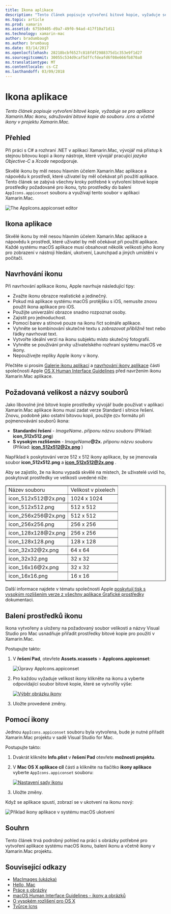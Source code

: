 ```yaml
---
title: Ikona aplikace
description: "Tento článek popisuje vytvoření bitové kopie, vyžaduje se pro aplikace Xamarin.Mac ikonu, sdružování bitové kopie do souboru .icns a včetně ikony v projektu Xamarin.Mac."
ms.topic: article
ms.prod: xamarin
ms.assetid: 675b9405-d9a7-49f0-94ad-417f10a71d11
ms.technology: xamarin-mac
author: bradumbaugh
ms.author: brumbaug
ms.date: 03/14/2017
ms.openlocfilehash: 28218bcbf6527c818fdf2988375d1c353e9f1d27
ms.sourcegitcommit: 30055c534d9caf5dffcfdeafd6f08e666fb870a8
ms.translationtype: MT
ms.contentlocale: cs-CZ
ms.lasthandoff: 03/09/2018
---
```

# <a name="application-icon"></a>Ikona aplikace

_Tento článek popisuje vytvoření bitové kopie, vyžaduje se pro aplikace Xamarin.Mac ikonu, sdružování bitové kopie do souboru .icns a včetně ikony v projektu Xamarin.Mac._


## <a name="overview"></a>Přehled

Při práci s C# a rozhraní .NET v aplikaci Xamarin.Mac, vývojář má přístup k stejnou bitovou kopii a ikony nástroje, které vývojář pracující *jazyka Objective-C* a *Xcode* nepodporuje.

Skvělé ikonu by měl nesou hlavním účelem Xamarin.Mac aplikace a nápovědu k prostředí, které uživatel by měl očekávat při použití aplikace. Tento článek se zabývá všechny kroky potřebné k vytvoření bitové kopie prostředky požadované pro ikonu, tyto prostředky do balení `AppIcons.appiconset` souboru a využívají tento soubor v aplikaci Xamarin.Mac.

![The AppIcons.appiconset editor](app-icon-images/intro01.png "The AppIcons.appiconset editor")


## <a name="application-icon"></a>Ikona aplikace

Skvělé ikonu by měl nesou hlavním účelem Xamarin.Mac aplikace a nápovědu k prostředí, které uživatel by měl očekávat při použití aplikace. Každé systému macOS aplikace musí obsahovat několik velikosti jeho ikony pro zobrazení v nástroji hledání, ukotvení, Launchpad a jiných umístění v počítači.


## <a name="designing-the-icon"></a>Navrhování ikonu

Při navrhování aplikace ikonu, Apple navrhuje následující tipy:

- Zvažte ikonu obrazce realistické a jedinečný.
- Pokud má aplikace systému macOS protějšku s iOS, nemusíte znovu použít ikona aplikace pro iOS.
- Použijte univerzální obrazce snadno rozpoznat osoby.
- Zajistit pro jednoduchost.
- Pomocí barev a stínové pouze na ikonu říct scénáře aplikace.
- Vyhněte se kombinování skutečné textu s _zobrazovat přibližně_ text nebo řádky navrhovat text.
- Vytvořte ideální verzi na ikonu subjektu místo skutečný fotografií.
- Vyhněte se používání prvky uživatelského rozhraní systému macOS ve ikony.
- Nepoužívejte repliky Apple ikony v ikony.

Přečtěte si prosím [Galerie ikonu aplikací](https://developer.apple.com/library/mac/documentation/UserExperience/Conceptual/OSXHIGuidelines/Gallery.html#//apple_ref/doc/uid/20000957-CH88-SW1) a [navrhování ikony aplikace](https://developer.apple.com/library/mac/documentation/UserExperience/Conceptual/OSXHIGuidelines/Designing.html#//apple_ref/doc/uid/20000957-CH87-SW1) části společnosti Apple [OS X Human Interface Guidelines](https://developer.apple.com/library/mac/documentation/UserExperience/Conceptual/OSXHIGuidelines/) před navržením ikonu Xamarin.Mac aplikace.


## <a name="required-image-sizes-and-filenames"></a>Požadovaná velikost a názvy souborů

Jako libovolné jiné bitové kopie prostředky vývojář bude používat v aplikaci Xamarin.Mac aplikace ikonu musí zadat verze Standard i sítnice řešení. Znovu, podobně jako ostatní bitovou kopii, použijte `@2x` formátu při pojmenovávání souborů ikona:

- **Standardní řešení**  - _ImageName_**.** _příponu názvu souboru_ (Příklad: **icon_512x512.png**)
- **S vysokým rozlišením**  - _ImageName_**@2x.** _příponu názvu souboru_ (Příklad:  **icon_512x512@2x.png** )

Například k poskytování verze 512 x 512 ikony aplikace, by se jmenovala soubor **icon_512x512.png** a  **icon_512x512@2x.png** .

Aby se zajistilo, že na ikonu vypadá skvělé na místech, že uživatelé uvidí ho, poskytovat prostředky ve velikosti uvedené níže:

<table width="100%" border="1px">
<tr>
    <td>Název souboru</td>
    <td>Velikost v pixelech</td>
</tr>
<tr>
    <td>icon_512x512@2x.png</td>
    <td>1024 x 1024</td>
</tr>
<tr>
    <td>icon_512x512.png</td>
    <td>512 x 512</td>
</tr>
<tr>
    <td>icon_256x256@2x.png</td>
    <td>512 x 512</td>
</tr>
<tr>
    <td>icon_256x256.png</td>
    <td>256 x 256</td>
</tr>
<tr>
    <td>icon_128x128@2x.png</td>
    <td>256 x 256</td>
</tr>
<tr>
    <td>icon_128x128.png</td>
    <td>128 x 128</td>
</tr>
<tr>
    <td>icon_32x32@2x.png</td>
    <td>64 x 64</td>
</tr>
<tr>
    <td>icon_32x32.png</td>
    <td>32 x 32</td>
</tr>
<tr>
    <td>icon_16x16@2x.png</td>
    <td>32 x 32</td>
</tr>
<tr>
    <td>icon_16x16.png</td>
    <td>16 x 16</td>
</tr>
</table>

Další informace najdete v tématu společnosti Apple [poskytují tisk s vysokým rozlišením verze z všechny aplikace Grafické prostředky](https://developer.apple.com/library/mac/documentation/GraphicsAnimation/Conceptual/HighResolutionOSX/Optimizing/Optimizing.html#//apple_ref/doc/uid/TP40012302-CH7-SW3) dokumentaci.


## <a name="packaging-the-icon-resources"></a>Balení prostředků ikonu

Ikona vytvořeny a uloženy na požadovaný soubor velikosti a názvy Visual Studio pro Mac usnadňuje přiřadit prostředky bitové kopie pro použití v Xamarin.Mac.

Postupujte takto:

1. V **řešení Pad**, otevřete **Assets.xcassets** > **AppIcons.appiconset**: 

    ![Úpravy AppIcons.appiconset](app-icon-images/intro01.png "úpravy AppIcons.appiconset")
2. Pro každou vyžaduje velikost ikony klikněte na ikonu a vyberte odpovídající soubor bitové kopie, které se vytvořily výše: 

    [![Výběr obrázku ikony](app-icon-images/intro02.png "výběr obrázku ikony")](app-icon-images/intro02-large.png#lightbox)
3. Uložte provedené změny.


## <a name="using-the-icon"></a>Pomocí ikony

Jednou `AppIcons.appiconset` souboru byla vytvořena, bude je nutné přiřadit Xamarin.Mac projektu v sadě Visual Studio for Mac.

Postupujte takto:

1. Dvakrát klikněte **Info.plist** v **řešení Pad** otevřete **možnosti projektu**.
2. V **Mac OS X aplikace cíl** části a klikněte na tlačítko **ikony aplikace** vyberte `AppIcons.appiconset` souboru: 

    [![Nastavení sady ikonu](app-icon-images/icon01.png "nastavení Ikona sady")](app-icon-images/icon01-large.png#lightbox)
3. Uložte změny.

Když se aplikace spustí, zobrazí se v ukotvení na ikonu nový:

![Příklad ikony aplikace v systému macOS ukotvení](app-icon-images/icon04.png "příklad ikony aplikace v systému macOS ukotvení")


## <a name="summary"></a>Souhrn

Tento článek trvá podrobný pohled na práci s obrázky potřebné pro vytvoření aplikace systému macOS ikonu, balení ikonu a včetně ikony v Xamarin.Mac projektu.


## <a name="related-links"></a>Související odkazy

- [MacImages (ukázka)](https://developer.xamarin.com/samples/mac/MacImages/)
- [Hello, Mac](~/mac/get-started/hello-mac.md)
- [Práce s obrázky](~/mac/app-fundamentals/image.md)
- [macOS Human Interface Guidelines - ikony a obrázků](https://developer.apple.com/macos/human-interface-guidelines/icons-and-images/image-size-and-resolution/)
- [O vysokém rozlišení pro OS X](https://developer.apple.com/library/content/documentation/GraphicsAnimation/Conceptual/HighResolutionOSX/Introduction/Introduction.html)
- [Tvůrce Icns](https://itunes.apple.com/us/app/icns-builder/id554660130?mt=12)

